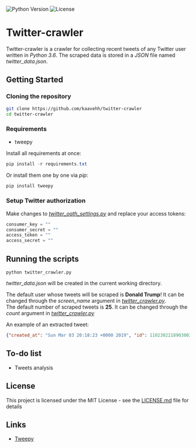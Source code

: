 ![Python Version](https://img.shields.io/badge/python-3.6%2B-blue.svg)
![License](https://img.shields.io/badge/license-MIT-brightgreen.svg)
# Twitter-crawler  
Twitter-crawler is a crawler for collecting recent tweets of any Twitter user written in *Python 3.6*. The scraped data is stored in a *JSON* file named *twitter_data.json*. 

## Getting Started  


### Cloning the repository
```sh
git clone https://github.com/kaavehh/twitter-crawler
cd twitter-crawler
```
### Requirements   
- tweepy  

Install all requirements at once:
```powershell
pip install -r requirements.txt
```
Or install them one by one via *pip*:  
```sh
pip install tweepy  
```  

### Setup Twitter authorization  
Make changes to [*twitter_oath_settings.py*](https://github.com/kaavehh/twitter-crawler/blob/c8a0ab8a8a821c354bc057a3484381de15761eb8/twitter_oath_settings.py) and replace your access tokens:  
```python  
consumer_key = ""
consumer_secret = ""
access_token = ""
access_secret = "" 
```     
  
## Running the scripts  
```
python twitter_crawler.py  
```
*twitter_data.json* will be created in the current working directory. 

The default user whose tweets will be scraped is __Donald Trump__! It can be changed through the *screen_name* argument in [*twitter_crawler.py*](https://github.com/kaavehh/twitter-crawler/blob/c8a0ab8a8a821c354bc057a3484381de15761eb8/twitter_crawler.py#L22).  
The default number of scraped tweets is __25__. It can be changed through the *count* argument in [*twitter_crawler.py*](https://github.com/kaavehh/twitter-crawler/blob/c8a0ab8a8a821c354bc057a3484381de15761eb8/twitter_crawler.py#L22)

An example of an extracted tweet:  
```json
{"created_at": "Sun Mar 03 20:18:23 +0000 2019", "id": 1102302218903003141, "id_str": "1102302218903003141", "full_text": "The reason I do not want military drills with South Korea is to save hundreds of millions of dollars for the U.S. for which we are not reimbursed. That was my position long before I became President. Also, reducing tensions with North Korea at this time is a good thing!", "truncated": false, "display_text_range": [0, 270], "entities": {"hashtags": [], "symbols": [], "user_mentions": [], "urls": []}, "source": "<a href=\"http://twitter.com/download/iphone\" rel=\"nofollow\">Twitter for iPhone</a>", "in_reply_to_status_id": null, "in_reply_to_status_id_str": null, "in_reply_to_user_id": null, "in_reply_to_user_id_str": null, "in_reply_to_screen_name": null, "user": {"id": 25073877, "id_str": "25073877", "name": "Donald J. Trump", "screen_name": "realDonaldTrump", "location": "Washington, DC", "description": "45th President of the United States of America\ud83c\uddfa\ud83c\uddf8", "url": "https://t.co/OMxB0x7xC5", "entities": {"url": {"urls": [{"url": "https://t.co/OMxB0x7xC5", "expanded_url": "http://www.Instagram.com/realDonaldTrump", "display_url": "Instagram.com/realDonaldTrump", "indices": [0, 23]}]}, "description": {"urls": []}}, "protected": false, "followers_count": 58795574, "friends_count": 45, "listed_count": 100891, "created_at": "Wed Mar 18 13:46:38 +0000 2009", "favourites_count": 9, "utc_offset": null, "time_zone": null, "geo_enabled": true, "verified": true, "statuses_count": 40722, "lang": "en", "contributors_enabled": false, "is_translator": false, "is_translation_enabled": true, "profile_background_color": "6D5C18", "profile_background_image_url": "http://abs.twimg.com/images/themes/theme1/bg.png", "profile_background_image_url_https": "https://abs.twimg.com/images/themes/theme1/bg.png", "profile_background_tile": true, "profile_image_url": "http://pbs.twimg.com/profile_images/874276197357596672/kUuht00m_normal.jpg", "profile_image_url_https": "https://pbs.twimg.com/profile_images/874276197357596672/kUuht00m_normal.jpg", "profile_banner_url": "https://pbs.twimg.com/profile_banners/25073877/1550087458", "profile_link_color": "1B95E0", "profile_sidebar_border_color": "BDDCAD", "profile_sidebar_fill_color": "C5CEC0", "profile_text_color": "333333", "profile_use_background_image": true, "has_extended_profile": false, "default_profile": false, "default_profile_image": false, "following": false, "follow_request_sent": false, "notifications": false, "translator_type": "regular"}, "geo": null, "coordinates": null, "place": null, "contributors": null, "is_quote_status": false, "retweet_count": 12064, "favorite_count": 56042, "favorited": false, "retweeted": false, "lang": "en"}
```
  
## To-do list  
- Tweets analysis

## License
This project is licensed under the MIT License - see the [LICENSE.md](https://github.com/kaavehh/trump-crawler/blob/master/LICENSE.md) file for details

## Links
- [Tweepy](http://www.tweepy.org)

